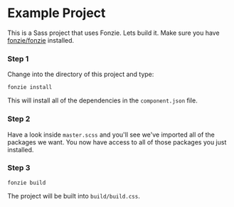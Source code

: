 # Example Project

This is a Sass project that uses Fonzie. Lets build it. Make sure you have [fonzie/fonzie](Fonzie) installed.

### Step 1

Change into the directory of this project and type:

```
fonzie install
```

This will install all of the dependencies in the `component.json` file.

### Step 2

Have a look inside `master.scss` and you'll see we've imported all of the packages we want. You
now have access to all of those packages you just installed.

### Step 3

```
fonzie build
```

The project will be built into `build/build.css`.